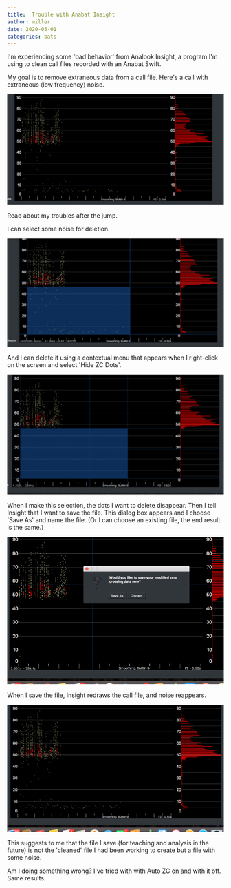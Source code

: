 ```yaml
---
title:  Trouble with Anabat Insight
author: miller
date: 2020-05-01
categories: bats
---
```


I'm experiencing some 'bad behavior' from Analook Insight, a program I'm using to clean call files recorded with an Anabat Swift.

My goal is to remove extraneous data from a call file. Here's a call with extraneous (low frequency) noise.

![Original call file](/assets/images/Screenshot-2018-06-29-12.59.49-1024x519.png)


Read about my troubles after the jump. <!---more--->

I can select some noise for deletion.

![Noise that I want to delete](/assets/images/Screenshot-2018-06-29-13.00.03-1024x511.png)

And I can delete it using a contextual menu that appears when I right-click on the screen and select 'Hide ZC Dots'.

![Deleted noise](/assets/images/Screenshot-2018-06-29-13.00.13-1024x564.png)

When I make this selection, the dots I want to delete disappear.  Then I tell Insight that I want to save the file. This dialog box appears and I choose 'Save As' and name the file. (Or I can choose an existing file, the end result is the same.)

![Save the cleaned call file](/assets/images/Screenshot-2018-06-29-13.00.25.png)


When I save the file, Insight redraws the call file, and noise reappears.

![Noise reappears](/assets/images/Screenshot-2018-06-29-13.00.39.png)

This suggests to me that the file I save (for teaching and analysis in the future) is not the 'cleaned' file I had been working to create but a file with some noise.

Am I doing something wrong? I've tried with with Auto ZC on and with it off. Same results.